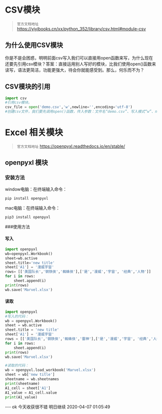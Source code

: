# CSV模块
> `官方文档地址` 
> https://yiyibooks.cn/xx/python_352/library/csv.html#module-csv


## 为什么使用CSV模块
你是不是会困惑，明明前面csv写入我们可以直接用open函数来写，为什么现在还要先引用csv模块？答案：直接运用别人写好的模块，比我们使用open()函数来读写，语法更简洁，功能更强大，待会你就能感受到。那么，何乐而不为？

## CSV模块的引用

```python
import csv
#引用csv模块。
csv_file = open('demo.csv','w',newline='',encoding='utf-8')
#创建csv文件，我们要先调用open()函数，传入参数：文件名“demo.csv”、写入模式“w”、newline=''、encoding='utf-8'。
```

# Excel 相关模块
> `官方文档地址` 
> https://openpyxl.readthedocs.io/en/stable/
## openpyxl 模块
### 安装方法
window电脑：在终端输入命令：
```
pip install openpyxl
```
mac电脑：在终端输入命令：
```
pip3 install openpyxl
```

###使用方法

#### 写入
```python
import openpyxl 
wb=openpyxl.Workbook() 
sheet=wb.active
sheet.title='new title'
sheet['A1'] = '漫威宇宙'
rows= [['美国队长','钢铁侠','蜘蛛侠'],['是','漫威','宇宙', '经典','人物']]
for i in rows:
    sheet.append(i)
print(rows)
wb.save('Marvel.xlsx')
```

#### 读取
```python
import openpyxl 
#写入的代码：
wb = openpyxl.Workbook() 
sheet = wb.active
sheet.title = 'new title'
sheet['A1'] = '漫威宇宙'
rows = [['美国队长','钢铁侠','蜘蛛侠','雷神'],['是','漫威','宇宙', '经典','人物']]
for i in rows:
    sheet.append(i)
print(rows)
wb.save('Marvel.xlsx')

#读取的代码：
wb = openpyxl.load_workbook('Marvel.xlsx')
sheet = wb['new title']
sheetname = wb.sheetnames
print(sheetname)
A1_cell = sheet['A1']
A1_value = A1_cell.value
print(A1_value)
```

---  ok 今天收获很不错 明日继续 2020-04-07 01:05:49